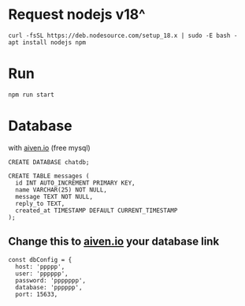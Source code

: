 # Request nodejs v18^
```
curl -fsSL https://deb.nodesource.com/setup_18.x | sudo -E bash -
apt install nodejs npm
```

# Run
```
npm run start
```
# Database 

with [aiven.io](https://aiven.io/) (free mysql)
```
CREATE DATABASE chatdb;

CREATE TABLE messages (
  id INT AUTO_INCREMENT PRIMARY KEY,
  name VARCHAR(25) NOT NULL,
  message TEXT NOT NULL,
  reply_to TEXT,
  created_at TIMESTAMP DEFAULT CURRENT_TIMESTAMP
);
```

## Change this to [aiven.io](https://aiven.io/) your database link

```
const dbConfig = {
  host: 'ppppp',
  user: 'pppppp',
  password: 'ppppppp',
  database: 'pppppp',
  port: 15633,
```
